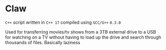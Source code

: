 Claw
======

`C++` script written in `C++ 17` compiled using `GCC/G++` `8.3.0`

 Used for transferring movies/tv shows from a 3TB external drive to a USB
 for watching on a TV without having to load up the drive and search through thousands of files. Basically laziness
